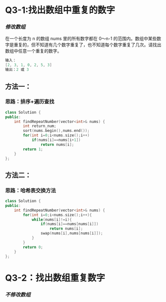 # Q3-1:找出数组中重复的数字

### *修改数组*

在一个长度为 n 的数组 nums 里的所有数字都在 0～n-1 的范围内。数组中某些数字是重复的，但不知道有几个数字重复了，也不知道每个数字重复了几次。请找出数组中任意一个重复的数字。

```cpp
输入：
[2, 3, 1, 0, 2, 5, 3]
输出：2 或 3 
```

## 方法一：

### 	思路：排序+遍历查找

```cpp
class Solution {
public:
    int findRepeatNumber(vector<int>& nums) {
        int return_num;
        sort(nums.begin(),nums.end());
        for(int i=0;i<nums.size();i++)
            if(nums[i]==nums[i+1])
                return nums[i];
        return 1;
    }
};
```



## 方法二：

### 	思路：哈希表交换方法

```cpp
class Solution {
public:
    int findRepeatNumber(vector<int>& nums) {
        for(int i=0;i<nums.size();i++){
            while(nums[i]!=i){
                if(nums[i]==nums[nums[i]])
                    return nums[i];
                swap(nums[i],nums[nums[i]]);
            }
        }
        return 0;
    }
};
```



# Q3-2：找出数组重复数字

### *不修改数组*

